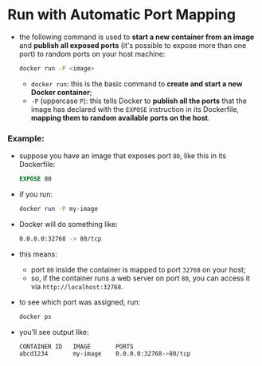 # Run with Automatic Port Mapping

- the following command is used to **start a new container from an image** and **publish all exposed ports** (it's possible to expose more than one port) to random ports on your host machine:

    ```bash
    docker run -P <image>
    ```

  - `docker run`: this is the basic command to **create and start a new Docker container**;
  - `-P` (uppercase `P`): this tells Docker to **publish all the ports** that the image has declared with the `EXPOSE` instruction in its Dockerfile, **mapping them to random available ports on the host**.

### Example:

- suppose you have an image that exposes port `80`, like this in its Dockerfile:

    ```dockerfile
    EXPOSE 80
    ```

- if you run:

    ```bash
    docker run -P my-image
    ```

- Docker will do something like:

    ```bash
    0.0.0.0:32768 -> 80/tcp
    ```

- this means:
  - port `80` inside the container is mapped to port `32768` on your host;
  - so, if the container runs a web server on port `80`, you can access it via `http://localhost:32768`.
- to see which port was assigned, run:

    ```bash
    docker ps
    ```

- you’ll see output like:

    ```bash
    CONTAINER ID   IMAGE       PORTS
    abcd1234       my-image    0.0.0.0:32768->80/tcp
    ```

